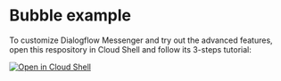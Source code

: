 # Bubble example

To customize Dialogflow Messenger and try out the advanced features, open this respository in Cloud Shell and follow its 3-steps tutorial:

[![Open in Cloud Shell](https://gstatic.com/cloudssh/images/open-btn.svg)](https://shell.cloud.google.com/cloudshell/editor?cloudshell_git_repo=https://github.com/vojink/dialogflow-messenger.git&cloudshell_open_in_editor=index.html&cloudshell_workspace=examples/bubble&tutorial=tutorial.md&walkthrough_id=panels--vertex-ai--batch-predictions)
